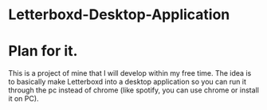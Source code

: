 # Letterboxd-Desktop-Application

# Plan for it.


This is a project of mine that I will develop within my free time. The idea is to basically make Letterboxd into a desktop application so you can run it through the pc instead of chrome (like spotify, you can use chrome or install it on PC). 
